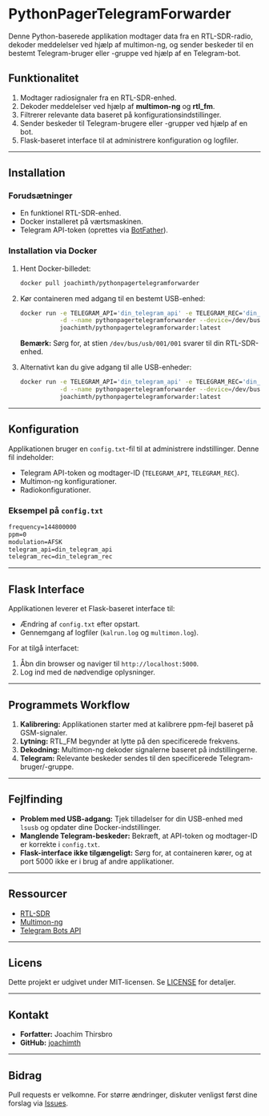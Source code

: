 
# PythonPagerTelegramForwarder

Denne Python-baserede applikation modtager data fra en RTL-SDR-radio, dekoder meddelelser ved hjælp af multimon-ng, og sender beskeder til en bestemt Telegram-bruger eller -gruppe ved hjælp af en Telegram-bot.

## Funktionalitet
1. Modtager radiosignaler fra en RTL-SDR-enhed.
2. Dekoder meddelelser ved hjælp af **multimon-ng** og **rtl_fm**.
3. Filtrerer relevante data baseret på konfigurationsindstillinger.
4. Sender beskeder til Telegram-brugere eller -grupper ved hjælp af en bot.
5. Flask-baseret interface til at administrere konfiguration og logfiler.

---

## Installation

### Forudsætninger
- En funktionel RTL-SDR-enhed.
- Docker installeret på værtsmaskinen.
- Telegram API-token (oprettes via [BotFather](https://core.telegram.org/bots#botfather)).

### Installation via Docker
1. Hent Docker-billedet:
   ```bash
   docker pull joachimth/pythonpagertelegramforwarder
   ```

2. Kør containeren med adgang til en bestemt USB-enhed:
   ```bash
   docker run -e TELEGRAM_API='din_telegram_api' -e TELEGRAM_REC='din_telegram_rec' \
              -d --name pythonpagertelegramforwarder --device=/dev/bus/usb/001/001 \
              joachimth/pythonpagertelegramforwarder:latest
   ```

   **Bemærk:** Sørg for, at stien `/dev/bus/usb/001/001` svarer til din RTL-SDR-enhed.

3. Alternativt kan du give adgang til alle USB-enheder:
   ```bash
   docker run -e TELEGRAM_API='din_telegram_api' -e TELEGRAM_REC='din_telegram_rec' \
              -d --name pythonpagertelegramforwarder --device=/dev/bus/usb \
              joachimth/pythonpagertelegramforwarder:latest
   ```

---

## Konfiguration
Applikationen bruger en `config.txt`-fil til at administrere indstillinger. Denne fil indeholder:
- Telegram API-token og modtager-ID (`TELEGRAM_API`, `TELEGRAM_REC`).
- Multimon-ng konfigurationer.
- Radiokonfigurationer.

### Eksempel på `config.txt`
```txt
frequency=144800000
ppm=0
modulation=AFSK
telegram_api=din_telegram_api
telegram_rec=din_telegram_rec
```

---

## Flask Interface
Applikationen leverer et Flask-baseret interface til:
- Ændring af `config.txt` efter opstart.
- Gennemgang af logfiler (`kalrun.log` og `multimon.log`).

For at tilgå interfacet:
1. Åbn din browser og naviger til `http://localhost:5000`.
2. Log ind med de nødvendige oplysninger.

---

## Programmets Workflow
1. **Kalibrering:** Applikationen starter med at kalibrere ppm-fejl baseret på GSM-signaler.
2. **Lytning:** RTL_FM begynder at lytte på den specificerede frekvens.
3. **Dekodning:** Multimon-ng dekoder signalerne baseret på indstillingerne.
4. **Telegram:** Relevante beskeder sendes til den specificerede Telegram-bruger/-gruppe.

---

## Fejlfinding
- **Problem med USB-adgang:** Tjek tilladelser for din USB-enhed med `lsusb` og opdater dine Docker-indstillinger.
- **Manglende Telegram-beskeder:** Bekræft, at API-token og modtager-ID er korrekte i `config.txt`.
- **Flask-interface ikke tilgængeligt:** Sørg for, at containeren kører, og at port 5000 ikke er i brug af andre applikationer.

---

## Ressourcer
- [RTL-SDR](https://www.rtl-sdr.com/)
- [Multimon-ng](https://github.com/EliasOenal/multimon-ng)
- [Telegram Bots API](https://core.telegram.org/bots)

---

## Licens
Dette projekt er udgivet under MIT-licensen. Se [LICENSE](LICENSE) for detaljer.

---

## Kontakt
- **Forfatter:** Joachim Thirsbro
- **GitHub:** [joachimth](https://github.com/joachimth)

---

## Bidrag
Pull requests er velkomne. For større ændringer, diskuter venligst først dine forslag via [Issues](https://github.com/joachimth/PythonPagerTelegramForwarder/issues).
